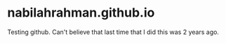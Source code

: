 # nabilahrahman.github.io

Testing github. Can't believe that last time that I did this was 2 years ago.
